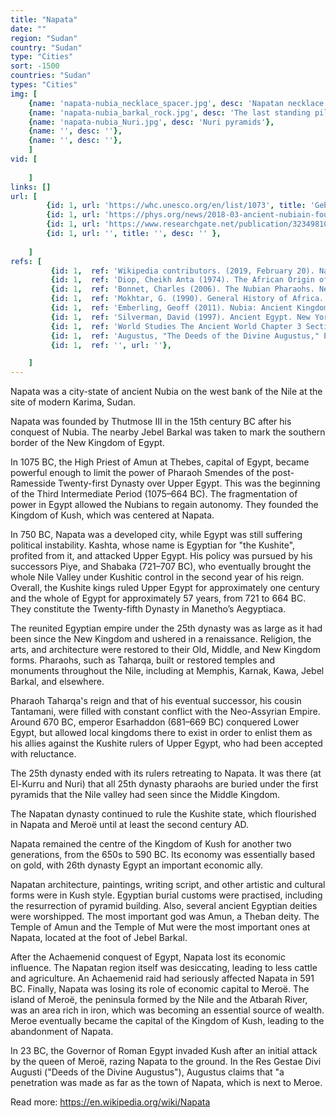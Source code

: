 ```yaml
---
title: "Napata"
date: ""
region: "Sudan"
country: "Sudan" 
type: "Cities"
sort: -1500
countries: "Sudan"
types: "Cities"
img: [
    {name: 'napata-nubia_necklace_spacer.jpg', desc: 'Napatan necklace spacer made of gold, 6th century BC. It is inscribed with Egyptian hieroglyphs.'},
    {name: 'napata-nubia_barkal_rock.jpg', desc: 'The last standing pillars of the temple of Amun at the foot of Jebel Barkal'},
    {name: 'napata-nubia_Nuri.jpg', desc: 'Nuri pyramids'},
    {name: '', desc: ''},
    {name: '', desc: ''},
    ]
vid: [
        
    ]
links: []
url: [
        {id: 1, url: 'https://whc.unesco.org/en/list/1073', title: 'Gebel Barkal and the Sites of the Napatan Region', desc: '' },
        {id: 1, url: 'https://phys.org/news/2018-03-ancient-nubiain-footsteps-napata-meroe.html', title: 'Ancient Nubia—in the footsteps of the Napata and Meroe kingdoms', desc: '' },
        {id: 1, url: 'https://www.researchgate.net/publication/323498101_Amun_of_Napata_and_Apedemak_of_Meroe', title: 'Amun of Napata and Apedemak of Meroe', desc: '' },
        {id: 1, url: '', title: '', desc: '' },
 
    ]
refs: [
         {id: 1,  ref: 'Wikipedia contributors. (2019, February 20). Napata. In Wikipedia, The Free Encyclopedia. Retrieved 14:27, March 16, 2019, from ', url: 'https://en.wikipedia.org/w/index.php?title=Napata&oldid=884208750'},
         {id: 1,  ref: 'Diop, Cheikh Anta (1974). The African Origin of Civilization. Chicago, Illinois: Lawrence Hill Books. pp. 219–221. ISBN 1-55652-072-7.', url: ''},
         {id: 1,  ref: 'Bonnet, Charles (2006). The Nubian Pharaohs. New York: The American University in Cairo Press. pp. 142–154. ISBN 978-977-416-010-3.', url: ''},
         {id: 1,  ref: 'Mokhtar, G. (1990). General History of Africa. California, USA: University of California Press. pp. 161–163. ISBN 0-520-06697-9.', url: ''},
         {id: 1,  ref: 'Emberling, Geoff (2011). Nubia: Ancient Kingdoms of Africa. New York: Institute for the Study of the Ancient World. pp. 9–11. ISBN 978-0-615-48102-9.', url: ''},
         {id: 1,  ref: 'Silverman, David (1997). Ancient Egypt. New York: Oxford University Press. pp. 36–37. ISBN 0-19-521270-3.', url: ''},
         {id: 1,  ref: 'World Studies The Ancient World Chapter 3 Section 5 Pages 100, 101 and 102', url: ''},
         {id: 1,  ref: 'Augustus, "The Deeds of the Divine Augustus," Exploring the European Past: Texts & Images, Second Edition, ed. Timothy E. Gregory (Mason: Thomson, 2008), 119.', url: ''},
         {id: 1,  ref: '', url: ''},        

    ]
---
```

Napata was a city-state of ancient Nubia on the west bank of the Nile at the site of modern Karima, Sudan.

Napata was founded by Thutmose III in the 15th century BC after his conquest of Nubia. The nearby Jebel Barkal was taken to mark the southern border of the New Kingdom of Egypt.

In 1075 BC, the High Priest of Amun at Thebes, capital of Egypt, became powerful enough to limit the power of Pharaoh Smendes of the post-Ramesside Twenty-first Dynasty over Upper Egypt. This was the beginning of the Third Intermediate Period (1075–664 BC). The fragmentation of power in Egypt allowed the Nubians to regain autonomy. They founded the Kingdom of Kush, which was centered at Napata.

In 750 BC, Napata was a developed city, while Egypt was still suffering political instability. Kashta, whose name is Egyptian for "the Kushite", profited from it, and attacked Upper Egypt. His policy was pursued by his successors Piye, and Shabaka (721–707 BC), who eventually brought the whole Nile Valley under Kushitic control in the second year of his reign. Overall, the Kushite kings ruled Upper Egypt for approximately one century and the whole of Egypt for approximately 57 years, from 721 to 664 BC. They constitute the Twenty-fifth Dynasty in Manetho’s Aegyptiaca.

The reunited Egyptian empire under the 25th dynasty was as large as it had been since the New Kingdom and ushered in a renaissance. Religion, the arts, and architecture were restored to their Old, Middle, and New Kingdom forms. Pharaohs, such as Taharqa, built or restored temples and monuments throughout the Nile, including at Memphis, Karnak, Kawa, Jebel Barkal, and elsewhere.

Pharaoh Taharqa's reign and that of his eventual successor, his cousin Tantamani, were filled with constant conflict with the Neo-Assyrian Empire. Around 670 BC, emperor Esarhaddon (681–669 BC) conquered Lower Egypt, but allowed local kingdoms there to exist in order to enlist them as his allies against the Kushite rulers of Upper Egypt, who had been accepted with reluctance.

The 25th dynasty ended with its rulers retreating to Napata. It was there (at El-Kurru and Nuri) that all 25th dynasty pharaohs are buried under the first pyramids that the Nile valley had seen since the Middle Kingdom.

The Napatan dynasty continued to rule the Kushite state, which flourished in Napata and Meroë until at least the second century AD.

Napata remained the centre of the Kingdom of Kush for another two generations, from the 650s to 590 BC. Its economy was essentially based on gold, with 26th dynasty Egypt an important economic ally.

Napatan architecture, paintings, writing script, and other artistic and cultural forms were in Kush style. Egyptian burial customs were practised, including the resurrection of pyramid building. Also, several ancient Egyptian deities were worshipped. The most important god was Amun, a Theban deity. The Temple of Amun and the Temple of Mut were the most important ones at Napata, located at the foot of Jebel Barkal.

After the Achaemenid conquest of Egypt, Napata lost its economic influence. The Napatan region itself was desiccating, leading to less cattle and agriculture. An Achaemenid raid had seriously affected Napata in 591 BC. Finally, Napata was losing its role of economic capital to Meroë. The island of Meroë, the peninsula formed by the Nile and the Atbarah River, was an area rich in iron, which was becoming an essential source of wealth. Meroe eventually became the capital of the Kingdom of Kush, leading to the abandonment of Napata.

In 23 BC, the Governor of Roman Egypt invaded Kush after an initial attack by the queen of Meroë, razing Napata to the ground. In the Res Gestae Divi Augusti ("Deeds of the Divine Augustus"), Augustus claims that "a penetration was made as far as the town of Napata, which is next to Meroe.

Read more: https://en.wikipedia.org/wiki/Napata




